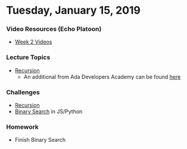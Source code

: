 Tuesday, January 15, 2019
=====================
### Video Resources (Echo Platoon)
- [Week 2 Videos](https://www.youtube.com/watch?v=3D0PZLbCiJg&list=PLu0CiQ7bzwESx8jeVEBPADHNPlm5zrIZy)

### Lecture Topics
* [Recursion](https://github.com/hotelplatoon/curriculum/blob/master/week-02/lecture-materials/recursion.pdf)
  * An additional from Ada Developers Academy can be found [here](https://github.com/Ada-Developers-Academy/textbook-curriculum/blob/bffae06f672d34034fdedd168b3e6e111735e347/04-cs-fundamentals/classroom/04-Intro-to-Recursion.md)


### Challenges
* [Recursion](https://github.com/hotelplatoon/recursion)
* [Binary Search](https://github.com/hotelplatoon/binary-search) in JS/Python

### Homework
* Finish Binary Search
